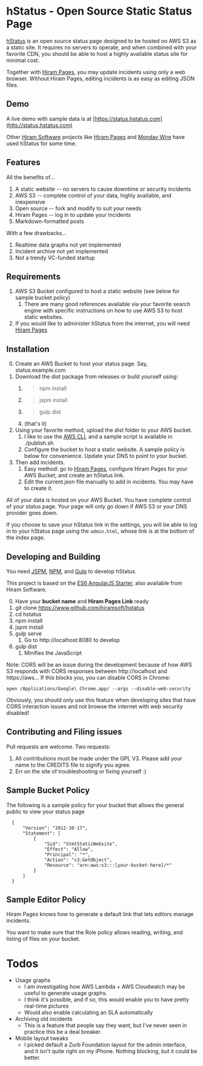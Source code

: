 hStatus - Open Source Static Status Page
=================

[hStatus](https://www.hstatus.com) is an open source status page designed to be hosted on AWS S3 as a static site.
It requires no servers to operate, and when combined with your favorite CDN, you should be able to host a highly
available status site for minimal cost.

Together with [Hiram Pages](https://www.hirampages.com), you may update incidents using only a web browser.
Without Hiram Pages, editing incidents is as easy as editing JSON files.

Demo
-----

A live demo with sample data is at [https://status.hstatus.com](htts://status.hstatus.com)

Other [Hiram Software](https://www.hiramsoftware.com) projects like
[Hiram Pages](https://status.hirampages.com)
and
[Monday Wire](https://status.mondaywire.com)
have used hStatus for some time.

Features
------

All the benefits of...

1. A static website -- no servers to cause downtime or security incidents
2. AWS S3 -- complete control of your data, highly available, and inexpensive
3. Open source -- fork and modify to suit your needs
4. Hiram Pages -- log in to update your incidents
5. Markdown-formatted posts

With a few drawbacks...

1. Realtime data graphs not yet implemented
2. Incident archive not yet implemented
3. Not a trendy VC-funded startup

Requirements
-------

1. AWS S3 Bucket configured to host a static website (see below for sample bucket policy)
    1. There are many good references available via your favorite search engine with specific instructions on how to use AWS S3 to host static websites.
2. If you would like to administer hStatus from the internet, you will need [Hiram Pages](https://www.hirampages.com)

Installation
-------

0. Create an AWS Bucket to host your status page.  Say, status.example.com
1. Download the dist package from releases or build yourself using:
    1. > npm install
    2. > jspm install
    3. > gulp dist
    4. (that's it)
2. Using your favorite method, upload the dist folder to your AWS bucket.
    1. I like to use the [AWS CLI](http://aws.amazon.com/cli/), and a sample script is available in ./publish.sh
    2. Configure the bucket to host a static website.  A sample policy is below for convenience.  Update your DNS to point to your bucket.
3. Then add incidents.
    1. Easy method: go to [Hiram Pages](https://www.hirampages.com), configure Hiram Pages for your AWS Bucket, and create an hStatus link.
    2. Edit the current.json file manually to add in incidents.  You may have to create it.

All of your data is hosted on your AWS Bucket.
You have complete control of your status page.
Your page will only go down if AWS S3 or your DNS provider goes down.

If you choose to save your hStatus link in the settings, you will be able to log in to your hStatus page
using the `admin.html`, whose link is at the bottom of the index page.

Developing and Building
------

You need [JSPM](https://www.jspm.io), [NPM](https://www.npmjs.com/), and [Gulp](http://gulpjs.com/) to develop hStatus. 

This project is based on the [ES6 AngularJS Starter](https://www.github.com/hiramsoft/es6-ng-twbs-start), also available from Hiram Software.

0. Have your **bucket name** and **Hiram Pages Link** ready
1. git clone https://www.github.com/hiramsoft/hstatus
2. cd hstatus
3. npm install
4. jspm install
5. gulp serve
    1. Go to http://localhost:8080 to develop
6. gulp dist
    1. Minifies the JavaScript

Note: CORS will be an issue during the development because of how AWS S3 responds with CORS responses between http://localhost and https://aws...
If this blocks you, you can disable CORS in Chrome:

    open /Applications/Google\ Chrome.app/ --args --disable-web-security
    
Obviously, you should only use this feature when developing sites that have CORS interaction issues
and not browse the internet with web security disabled!

Contributing and Filing issues
-------

Pull requests are welcome.  Two requests:

1. All contributions must be made under the GPL V3.  Please add your name to the CREDITS file to signify you agree.
2. Err on the site of troubleshooting or fixing yourself :)

Sample Bucket Policy
-------

The following is a sample policy for your bucket that allows the general public to view your status page 

      {
          "Version": "2012-10-17",
          "Statement": [
              {
                  "Sid": "StmtStaticWebsite",
                  "Effect": "Allow",
                  "Principal": "*",
                  "Action": "s3:GetObject",
                  "Resource": "arn:aws:s3:::[your-bucket-here]/*"
              }
          ]
      }


Sample Editor Policy      
-----

Hiram Pages knows how to generate a default link that lets editors manage incidents.

You want to make sure that the Role policy allows reading, writing, and listing of files
on your bucket.

Todos
=====

* Usage graphs
    * I am investigating how AWS Lambda + AWS Cloudwatch may be useful to generate usage graphs.
    * I think it's possible, and if so, this would enable you to have pretty real-time pictures
    * Would also enable calculating an SLA automatically
* Archiving old incidents
    * This is a feature that people say they want, but I've never seen in practice this be a deal breaker.
* Mobile layout tweaks
    * I picked default a Zurb Foundation layout for the admin interface, and it isn't quite right on my iPhone.
      Nothing blocking, but it could be better.
